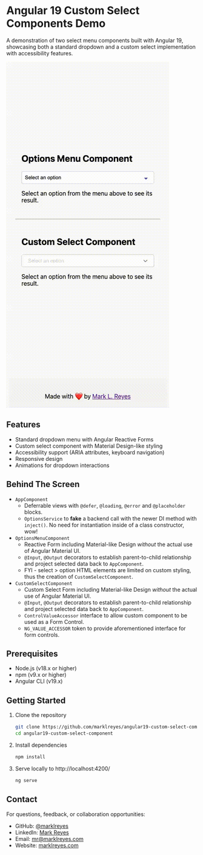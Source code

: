# Angular 19 Custom Select Components Demo

A demonstration of two select menu components built with Angular 19, showcasing both a standard dropdown and a custom select implementation with accessibility features.

![Reactive Form and Custom Component to illustrate a select menu with options](https://github.com/marklreyes/angular19-custom-select-component/blob/main/Angular19_ReactiveFormOptions_CustomSelectOptions.gif?raw=true)


## Features
- Standard dropdown menu with Angular Reactive Forms
- Custom select component with Material Design-like styling
- Accessibility support (ARIA attributes, keyboard navigation)
- Responsive design
- Animations for dropdown interactions

## Behind The Screen
- `AppComponent`
	- Deferrable views with `@defer`, `@loading`, `@error` and `@placeholder` blocks.
	- `OptionsService` to **fake** a backend call with the newer DI method with `inject()`. No need for instantiation inside of a class constructor, wow!
- `OptionsMenuComponent`
	- Reactive Form including Material-like Design *without* the actual use of Angular Material UI.
	- `@Input`, `@Output` decorators to establish parent-to-child relationship and project selected data back to `AppComponent`.
	- FYI - select > option HTML elements are limited on custom styling, thus the creation of `CustomSelectComponent`.
- `CustomSelectComponent`
	- Custom Select Form including Material-like Design *without* the actual use of Angular Material UI.
	- `@Input`, `@Output` decorators to establish parent-to-child relationship and project selected data back to `AppComponent`.
	- `ControlValueAccessor` interface to allow custom component to be used as a Form Control.
	- `NG_VALUE_ACCESSOR` token to provide aforementioned interface for form controls.

## Prerequisites
- Node.js (v18.x or higher)
- npm (v9.x or higher)
- Angular CLI (v19.x)

## Getting Started

1. Clone the repository
	```bash
	git clone https://github.com/marklreyes/angular19-custom-select-component
	cd angular19-custom-select-component
2. Install dependencies
	```bash
	npm install
3. Serve locally to http://localhost:4200/
	```bash
	ng serve
## Contact

For questions, feedback, or collaboration opportunities:

- GitHub: [@marklreyes](https://github.com/marklreyes)
- LinkedIn: [Mark Reyes](https://linkedin.com/in/marklreyes)
- Email: [mr@marklreyes.com](mailto:mark@marklreyes.com)
- Website: [marklreyes.com](https://marklreyes.com)

